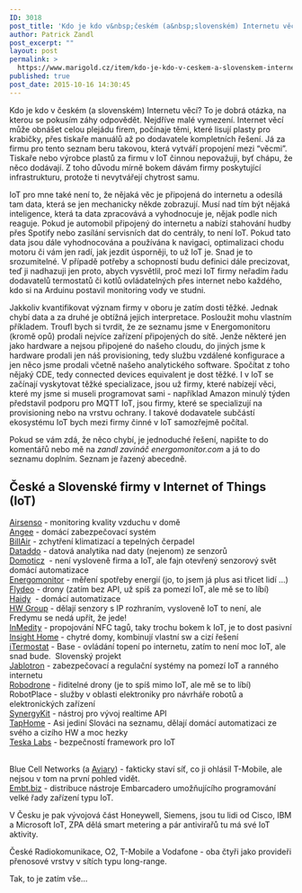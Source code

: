 ```yaml
---
ID: 3018
post_title: 'Kdo je kdo v&nbsp;českém (a&nbsp;slovenském) Internetu věcí &#8211; IoT'
author: Patrick Zandl
post_excerpt: ""
layout: post
permalink: >
  https://www.marigold.cz/item/kdo-je-kdo-v-ceskem-a-slovenskem-internetu-veci-iot
published: true
post_date: 2015-10-16 14:30:45
---
```

<p>Kdo je kdo v českém (a slovenském) Internetu věcí? To je dobrá otázka, na kterou se pokusím záhy odpovědět. Nejdříve malé vymezení. Internet věcí může obnášet celou plejádu firem, počínaje těmi, které lisují plasty pro krabičky, přes tiskaře manuálů až po dodavatele kompletních řešení. Já za firmu pro tento seznam beru takovou, která vytváří propojení mezi “věcmi”. Tiskaře nebo výrobce plastů za firmu v IoT činnou nepovažuji, byť chápu, že něco dodávají. Z toho důvodu mírně bokem dávám firmy poskytující infrastrukturu, protože ti nevytvářejí chytrost samu. </p><!--more--><p>IoT pro mne také není to, že nějaká věc je připojená do internetu a odesílá tam data, která se jen mechanicky někde zobrazují. Musí nad tím být nějaká inteligence, která ta data zpracovává a vyhodnocuje je, nějak podle nich reaguje. Pokud je automobil připojený do internetu a nabízí stahování hudby přes Spotify nebo zasílání servisních dat do centrály, to není IoT. Pokud tato data jsou dále vyhodnocována a používána k navigaci, optimalizaci chodu motoru či vám jen radí, jak jezdit úsporněji, to už IoT je. Snad je to srozumitelné. V případě potřeby a schopností budu definici dále precizovat, teď ji nadhazuji jen proto, abych vysvětlil, proč mezi IoT firmy neřadím řadu dodavatelů termostatů či kotlů ovládatelných přes internet nebo každého, kdo si na Arduinu postavil monitoring vody ve studni. </p>
<p>Jakkoliv kvantifikovat význam firmy v oboru je zatím dosti těžké. Jednak chybí data a za druhé je obtížná jejich interpretace. Posloužit mohu vlastním příkladem. Troufl bych si tvrdit, že ze seznamu jsme v Energomonitoru (kromě opů) prodali nejvíce zařízení připojených do sítě. Jenže některé jen jako hardware a nejsou připojené do našeho cloudu, do jiných jsme k hardware prodali jen náš provisioning, tedy službu vzdálené konfigurace a jen něco jsme prodali včetně našeho analytického software. Spočítat z toho nějaký CDE, tedy connected devices equivalent je dost těžké. I v IoT se začínají vyskytovat těžké specializace, jsou už firmy, které nabízejí věci, které my jsme si museli programovat sami - například Amazon minulý týden představil podporu pro MQTT IoT, jsou firmy, které se specializují na provisioning nebo na vrstvu ochrany. I takové dodavatele subčástí ekosystému IoT bych mezi firmy činné v IoT samozřejmě počítal. </p>
<p>Pokud se vám zdá, že něco chybí, je jednoduché řešení, napište to do komentářů nebo mě na <em>zandl zavináč energomonitor.com</em> a já to do seznamu doplním. Seznam je řazený abecedně. </p>
<h2>České a Slovenské firmy v Internet of Things (IoT)</h2>
<p><a href="http://www.airsenso.com">Airsenso</a> - monitoring kvality vzduchu v domě<br /><a href="http://meetangee.com">Angee</a> - domácí zabezpečovací systém<br /><a href="http://bill-air.com">BillAir</a> - zchytření klimatizací a tepelných čerpadel<br /><a href="https://www.dataddo.com">Dataddo</a> - datová analytika nad daty (nejenom) ze senzorů<br /><a href="http://domoticz.com">Domoticz</a>  - není vysloveně firma a IoT, ale fajn otevřený senzorový svět domácí automatizace<br /><a href="http://www.energomonitor.cz">Energomonitor</a> - měření spotřeby energií (jo, to jsem já plus asi třicet lidí …)<br /><a href="http://flydeo.com">Flydeo</a> - drony (zatím bez API, už spíš za pomezí IoT, ale mě se to líbí)<br /><a href="http://www.haidy.cz">Haidy</a>  - domácí automatizace<br /><a href="http://www.hw-group.com">HW Group</a> - dělají senzory s IP rozhraním, vysloveně IoT to není, ale Fredymu se nedá upřít, že jede!<br /><a href="http://www.inmedity.com">InMedity</a> - propojování NFC tagů, taky trochu bokem k IoT, je to dost pasivní<br /><a href="http://www.insighthome.eu">Insight Home</a> - chytré domy, kombinují vlastní sw a cizí řešení <br /><a href="http://itermostat.sk">iTermostat</a> - Base - ovládání topení po internetu, zatím to není moc IoT, ale snad bude.  Slovenský projekt<br /><a href="http://www.jablotron.cz">Jablotron</a> - zabezpečovací a regulační systémy na pomezí IoT a ranného internetu<br /><a href="http://www.robodrone.com">Robodrone</a> - řiditelné drony (je to spíš mimo IoT, ale mě se to líbí)<br /> RobotPlace - služby v oblasti elektroniky pro návrháře robotů a elektronických zařízení<br /><a href="https://synergykit.com">SynergyKit</a> - nástroj pro vývoj realtime API<br /><a href="https://taphome.com">TapHome</a> - Asi jediní Slováci na seznamu, dělají domácí automatizaci ze svého a cizího HW a moc hezky<br /><a href="http://www.teskalabs.com">Teska Labs</a> - bezpečností framework pro IoT</p>
<p><br />Blue Cell Networks (a <a href="http://aviary.cz">Aviary</a>) - fakticky staví síť, co ji ohlásil T-Mobile, ale nejsou v tom na první pohled vidět. <br /><a href="http://www.embt.cz/cs/">Embt.biz</a> - distribuce nástroje Embarcadero umožňujícího programování velké řady zařízení typu IoT.</p>
<p>V Česku je pak vývojová část Honeywell, Siemens, jsou tu lidi od Cisco, IBM a Microsoft IoT, ZPA dělá smart metering a pár antivirařů tu má své IoT aktivity.</p>
<p>České Radiokomunikace, O2, T-Mobile a Vodafone - oba čtyři jako provideři přenosové vrstvy v sítích typu long-range.</p>
<p>Tak, to je zatím vše… </p>
<p> </p>